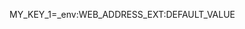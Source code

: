 <!-- post: env-vars_define-referenced-environment-variable -->


MY&#95;KEY&#95;1=&#95;env&#58;WEB&#95;ADDRESS&#95;EXT&#58;DEFAULT&#95;VALUE
